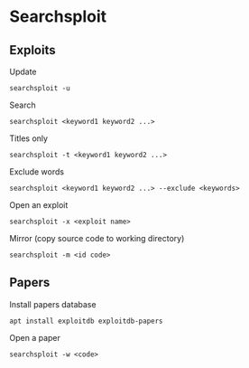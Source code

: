 # Searchsploit

## Exploits

Update

```
searchsploit -u
```

&#x20;Search&#x20;

```
searchsploit <keyword1 keyword2 ...>
```

Titles only

```
searchsploit -t <keyword1 keyword2 ...>
```

Exclude words

```
searchsploit <keyword1 keyword2 ...> --exclude <keywords>
```

Open an exploit

```
searchsploit -x <exploit name>
```

Mirror (copy source code to working directory)

```
searchsploit -m <id code>
```

## Papers

Install papers database

```
apt install exploitdb exploitdb-papers
```

Open a paper

```
searchsploit -w <code>
```
